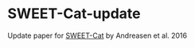 # SWEET-Cat-update
Update paper for [SWEET-Cat](https://www.astro.up.pt/resources/sweet-cat/)
by Andreasen et al. 2016
